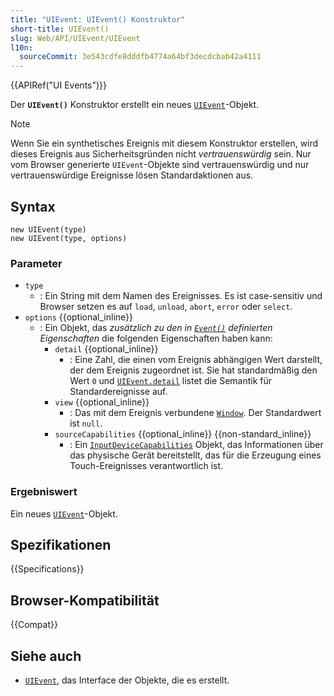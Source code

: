 ```yaml
---
title: "UIEvent: UIEvent() Konstruktor"
short-title: UIEvent()
slug: Web/API/UIEvent/UIEvent
l10n:
  sourceCommit: 3e543cdfe8dddfb4774a64bf3decdcbab42a4111
---
```


{{APIRef("UI Events")}}

Der **`UIEvent()`** Konstruktor erstellt ein neues [`UIEvent`](/de/docs/Web/API/UIEvent)-Objekt.

> [!NOTE]
> Wenn Sie ein synthetisches Ereignis mit diesem Konstruktor erstellen, wird dieses Ereignis aus Sicherheitsgründen nicht _vertrauenswürdig_ sein.
> Nur vom Browser generierte `UIEvent`-Objekte sind vertrauenswürdig und nur vertrauenswürdige Ereignisse lösen Standardaktionen aus.

## Syntax

```js-nolint
new UIEvent(type)
new UIEvent(type, options)
```

### Parameter

- `type`
  - : Ein String mit dem Namen des Ereignisses.
    Es ist case-sensitiv und Browser setzen es auf `load`, `unload`, `abort`, `error` oder `select`.
- `options` {{optional_inline}}
  - : Ein Objekt, das _zusätzlich zu den in [`Event()`](/de/docs/Web/API/Event/Event) definierten Eigenschaften_ die folgenden Eigenschaften haben kann:
    - `detail` {{optional_inline}}
      - : Eine Zahl, die einen vom Ereignis abhängigen Wert darstellt, der dem Ereignis zugeordnet ist.
        Sie hat standardmäßig den Wert `0` und [`UIEvent.detail`](/de/docs/Web/API/UIEvent/detail) listet die Semantik für Standardereignisse auf.
    - `view` {{optional_inline}}
      - : Das mit dem Ereignis verbundene [`Window`](/de/docs/Web/API/Window). Der Standardwert ist `null`.
    - `sourceCapabilities` {{optional_inline}} {{non-standard_inline}}
      - : Ein [`InputDeviceCapabilities`](/de/docs/Web/API/InputDeviceCapabilities) Objekt, das Informationen
        über das physische Gerät bereitstellt, das für die Erzeugung eines Touch-Ereignisses verantwortlich ist.

### Ergebniswert

Ein neues [`UIEvent`](/de/docs/Web/API/UIEvent)-Objekt.

## Spezifikationen

{{Specifications}}

## Browser-Kompatibilität

{{Compat}}

## Siehe auch

- [`UIEvent`](/de/docs/Web/API/UIEvent), das Interface der Objekte, die es erstellt.
